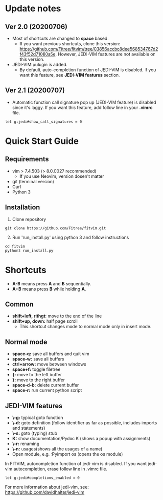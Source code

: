 # Update notes
## Ver 2.0 (20200706)
* Most of shortcuts are changed to **space** based.
   * If you want previous shortcuts, clone this version: https://github.com/Fitree/fitvim/tree/03856accbc8dee568534767d2f43f52d71080a5e. However, JEDI-VIM features are not available on this version.
* JEDI-VIM pulugin is added.
   * By default, auto-completion function of JEDI-VIM is disabled. If you want this feature, see **JEDI-VIM features** section.
## Ver 2.1 (20200707)
* Automatic function call signature pop up (JEDI-VIM feature) is disabled since it's laggy. If you want this feature, add follow line in your **.vimrc** file.
~~~
let g:jedi#show_call_signatures = 0
~~~

# Quick Start Guide
## Requirements
* vim > 7.4.503 (> 8.0.0027 recommended)
    * If you use Neovim, version dosen't matter
* git (terminal version)
* Curl
* Python 3

## Installation
1. Clone repository
~~~
git clone https://github.com/Fitree/fitvim.git
~~~

2. Run 'run_install.py' using python 3 and follow instructions
~~~
cd fitvim
python3 run_install.py
~~~


# Shortcuts
* **A-B** means press **A** and **B** sequentially.
* **A+B** means press **B** while holding **A**.
## Common
* **shift+left, rithgt:** move to the end of the line
* **shift+up, down:** half page scroll
    * This shortcut changes mode to normal mode only in insert mode.
## Normal mode
* **space-q:** save all buffers and quit vim
* **space-w:** save all buffers
* **ctrl+arrow:** move between windows
* **space+f:** toggle filetree
* **{:** move to the left buffer
* **}:** move to the right buffer
* **space-d-b:** delete current buffer
* **space-r:** run current python script
## JEDI-VIM features
* **\\-g:** typical goto function
* **\\-d:** goto definition (follow identifier as far as possible, includes imports and statements)
* **\\-s:** goto (typing) stub
* **K:** show documentation/Pydoc K (shows a popup with assignments)
* **\\-r:** renaming
* **\\-n:** usages(shows all the usages of a name)
* Open module, e.g. :Pyimport os (opens the os module)

In FITVIM, autocompletion function of jedi-vim is disabled. If you want jedi-vim autocompletion, erase follow line in .vimrc file.
~~~
let g:jedi#completions_enabled = 0
~~~
For more information about jedi-vim, see: https://github.com/davidhalter/jedi-vim
